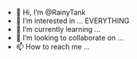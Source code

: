- 👋 Hi, I’m @RainyTank
- 👀 I’m interested in ... EVERYTHING
- 🌱 I’m currently learning ...
- 💞️ I’m looking to collaborate on ...
- 📫 How to reach me ...

<!---
RainyTank/RainyTank is a ✨ special ✨ repository because its `README.md` (this file) appears on your GitHub profile.
You can click the Preview link to take a look at your changes.
--->
